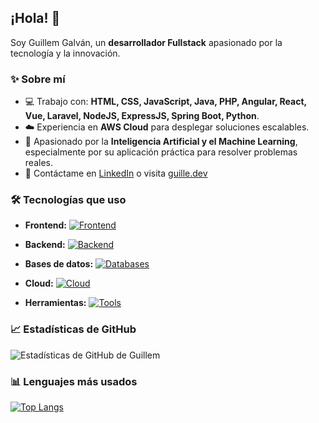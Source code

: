 ## ¡Hola! 👋

Soy Guillem Galván, un **desarrollador Fullstack** apasionado por la tecnología y la innovación.

### ✨ Sobre mí

* 💻 Trabajo con: **HTML, CSS, JavaScript, Java, PHP, Angular, React, Vue, Laravel, NodeJS, ExpressJS, Spring Boot, Python**.
* ☁️ Experiencia en **AWS Cloud** para desplegar soluciones escalables.
* 🌱 Apasionado por la **Inteligencia Artificial y el Machine Learning**, especialmente por su aplicación práctica para resolver problemas reales.
* 📧 Contáctame en [LinkedIn](https://www.linkedin.com/in/guillemgalvan/) o visita [guille.dev](https://guille.dev)

### 🛠️ Tecnologías que uso

* **Frontend:**
  [![Frontend](https://skillicons.dev/icons?i=html,css,js,ts,angular,react,vue,ajax)](https://skillicons.dev)

* **Backend:**
  [![Backend](https://skillicons.dev/icons?i=java,nodejs,express,spring,php,laravel,graphql)](https://skillicons.dev)

* **Bases de datos:**
  [![Databases](https://skillicons.dev/icons?i=mysql,mongodb,mariadb)](https://skillicons.dev)

* **Cloud:**
  [![Cloud](https://skillicons.dev/icons?i=aws)](https://skillicons.dev)

* **Herramientas:**
  [![Tools](https://skillicons.dev/icons?i=git,github,docker)](https://skillicons.dev)

### 📈 Estadísticas de GitHub

![Estadísticas de GitHub de Guillem](https://github-readme-stats.vercel.app/api?username=GuillemGalvan\&show_icons=true\&theme=github_dark)

### 📊 Lenguajes más usados

[![Top Langs](https://github-readme-stats.vercel.app/api/top-langs/?username=GuillemGalvan\&layout=compact\&theme=github_dark)](https://github.com/anuraghazra/github-readme-stats)
